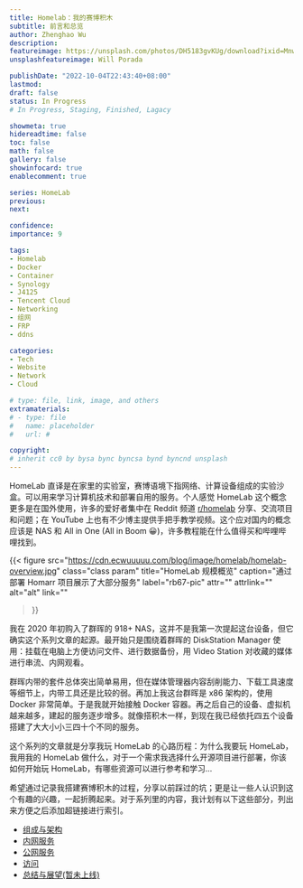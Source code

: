 ```yaml
---
title: Homelab：我的赛博积木
subtitle: 前言和总览
author: Zhenghao Wu
description: 
featureimage: https://unsplash.com/photos/DH5183gvKUg/download?ixid=MnwxMjA3fDB8MXxhbGx8fHx8fHx8fHwxNjYxNjU4MzEw&force=true
unsplashfeatureimage: Will Porada

publishDate: "2022-10-04T22:43:40+08:00"
lastmod: 
draft: false
status: In Progress
# In Progress, Staging, Finished, Lagacy

showmeta: true
hidereadtime: false
toc: false
math: false
gallery: false
showinfocard: true
enablecomment: true

series: HomeLab
previous:
next:

confidence: 
importance: 9

tags:
- Homelab
- Docker
- Container
- Synology
- J4125
- Tencent Cloud
- Networking
- 组网
- FRP
- ddns

categories:
- Tech
- Website
- Network
- Cloud

# type: file, link, image, and others
extramaterials:
# - type: file
#   name: placeholder
#   url: #

copyright: 
# inherit cc0 by bysa bync byncsa bynd byncnd unsplash
---
```


HomeLab 直译是在家里的实验室，赛博语境下指网络、计算设备组成的实验沙盒。可以用来学习计算机技术和部署自用的服务。个人感觉 HomeLab 这个概念更多是在国外使用，许多的爱好者集中在 Reddit 频道 [r/homelab](https://www.reddit.com/r/homelab/) 分享、交流项目和问题；在 YouTube 上也有不少博主提供手把手教学视频。这个应对国内的概念应该是 NAS 和 All in One (All in Boom 😀)，许多教程能在什么值得买和哔哩哔哩找到。

{{< figure
  src="https://cdn.ecwuuuuu.com/blog/image/homelab/homelab-overview.jpg"
  class="class param"
  title="HomeLab 规模概览"
  caption="通过部署 Homarr 项目展示了大部分服务"
  label="rb67-pic"
  attr=""
  attrlink=""
  alt="alt"
  link=""
 >}}

我在 2020 年初购入了群晖的 918+ NAS，这并不是我第一次提起这台设备，但它确实这个系列文章的起源。最开始只是围绕着群晖的 DiskStation Manager 使用：挂载在电脑上方便访问文件、进行数据备份，用 Video Station 对收藏的媒体进行串流、内网观看。

群晖内带的套件总体突出简单易用，但在媒体管理器内容刮削能力、下载工具速度等细节上，内带工具还是比较的弱。再加上我这台群晖是 x86 架构的，使用 Docker 非常简单。于是我就开始接触 Docker 容器。再之后自己的设备、虚拟机越来越多，建起的服务逐步增多。就像搭积木一样，到现在我已经依托四五个设备搭建了大大小小三四十个不同的服务。

这个系列的文章就是分享我玩 HomeLab 的心路历程：为什么我要玩 HomeLab，我用我的 HomeLab 做什么，对于一个需求我选择什么开源项目进行部署，你该如何开始玩 HomeLab，有哪些资源可以进行参考和学习...

希望通过记录我搭建赛博积木的过程，分享以前踩过的坑；更是让一些人认识到这个有趣的兴趣，一起折腾起来。对于系列里的内容，我计划有以下这些部分，列出来方便之后添加超链接进行索引。

- [组成与架构](/post/homelab-journey-architecture/)
- [内网服务](/post/homelab-journey-intranet/)
- [公网服务](/post/homelab-journey-internet/)
- [访问](/post/homelab-journey-accessing/)
- [总结与展望(暂未上线)](/post/homelab-journey-future)
